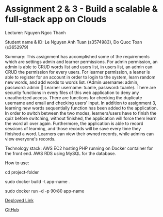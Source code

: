 # Assignment 2 & 3 - Build a scalable & full-stack app on Clouds
Lecturer: Nguyen Ngoc Thanh

Student name & ID: Le Nguyen Anh Tuan (s3574983), Do Quoc Toan (s3652979)

Summary: This assignment has accomplished some of the requirements which are settings admin and learner permissions.
For admin permission, an admin is able to CRUD words list and users list, in users list, an admin can CRUD the permission for
every users. For learner permission, a leaner is able to register for an account in order to login to the system,
learn random new words, and add words to words list. (Admin username: admin, password: admin || Learner username: tuanle, password: tuanle).
There are security functions in every files of this web application to deny any unauthorized access.
There are functions for checking the duplicate username and email and checking users' input.
In addition to assignment 3, learning new words sequentially function has been added to the application.
In order to switch between the two modes, learners/users have to finish the quiz before switching, without finished,
the application will force them learn the word all over again. Furthermore, the application is able to record sessions of learning,
and those records will be save every time they finished a word. Learners can view their owned records, while admins can view everyone's records.

Technology stack:
AWS EC2 hosting PHP running on Docker container for the front end.
AWS RDS using MySQL for the database.

How to use:

cd project-folder

sudo docker build -t app-name .

sudo docker run -d -p 90:80 app-name


[Deployed Link](http://ec2-54-255-234-168.ap-southeast-1.compute.amazonaws.com:90)

[GitHub](https://github.com/95tuanle/English-Learning-System)
